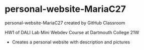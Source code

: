 # personal-website-MariaC27
personal-website-MariaC27 created by GitHub Classroom

HW1 of DALI Lab Mini Webdev Course at Dartmouth College 21W
- Creates a personal website with description and pictures 
